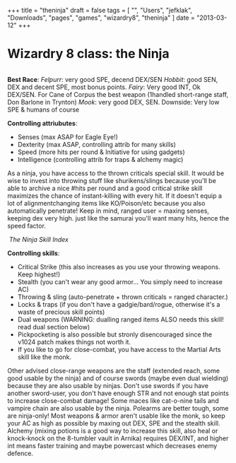+++
title = "theninja"
draft = false
tags = [
    "",
    "Users",
    "jefklak",
    "Downloads",
    "pages",
    "games",
    "wizardry8",
    "theninja"
]
date = "2013-03-12"
+++
# Wizardry 8 class: the Ninja 

<HTML>
<div><span style######"float: right;"> <img src"../../games/Wizardry8/ninja.gif" style="border: none;" /></span></div>
</HTML>

**Best Race**:
*Felpurr*: very good SPE, decend DEX/SEN
*Hobbit*: good SEN, DEX and decent SPE, most bonus points.
*Fairy*: Very good INT, Ok DEX/SEN. For Cane of Corpus the best weapon (1handled short-range staff, Don Barlone in Trynton)
*Mook*: very good DEX, SEN. Downside: Very low SPE &amp; humans of course

**Controlling attriubutes**:

  * Senses (max ASAP for Eagle Eye!)
  * Dexterity (max ASAP, controlling attrib for many skills)
  * Speed (more hits per round &amp; Initiative for using gadgets)
  * Intelligence (controlling attrib for traps &amp; alchemy magic)

As a ninja, you have access to the thrown criticals special skill. It would be wise to invest into throwing stuff like shurikens/slings because you'll be able to archive a nice #hits per round and a good critical strike skill maximizes the chance of instant-killing with every hit. If it doesn't equip a lot of alignmentchanging items like KO/Poison/etc because you also automatically penetrate! Keep in mind, ranged user = maxing senses, keeping dex very high. just like the samurai you'll want many hits, hence the speed factor.

<HTML>
<div style######"text-align: center;"><img title"The ninja" src######"../../games/Wizardry8/ninjaInv.jpg" alt"The ninja" />
<em>The Ninja Skill Index</em>
</div>
</HTML>

**Controlling skills**:

  * Critical Strike (this also increases as you use your throwing weapons. Keep highest!)
  * Stealth (you can't wear any good armor... You simply need to increase AC)
  * Throwing &amp; sling (auto-penetrate + thrown criticals = ranged character.)
  * Locks &amp; traps (if you don't have a gadgie/bard/rogue, otherwise it's a waste of precious skill points)
  * Dual weapons (WARNING: dualling ranged items ALSO needs this skill! read dual section below)
  * Pickpocketing is also possible but stronly disencouraged since the v1024 patch makes things not worth it.
  * If you like to go for close-combat, you have access to the Martial Arts skill like the monk.

Other advised close-range weapons are the staff (extended reach, some good usable by the ninja) and of course swords (maybe even dual wielding) because they are also usable by ninjas. Don't use swords if you have another sword-user, you don't have enough STR and not enough stat points to increase close-combat damage! Some maces like cat-o-nine tails and vampire chain are also usable by the ninja. Polearms are better tough, some are ninja-only! Most weapons &amp; armor aren't usable like the monk, so keep your AC as high as possible by maxing out DEX, SPE and the stealth skill. Alchemy (mixing potions is a good way to increase this skill, also heal or knock-knock on the 8-tumbler vault in Arnika) requires DEX/INT, and higher int means faster training and maybe powercast which decreases enemy defence.